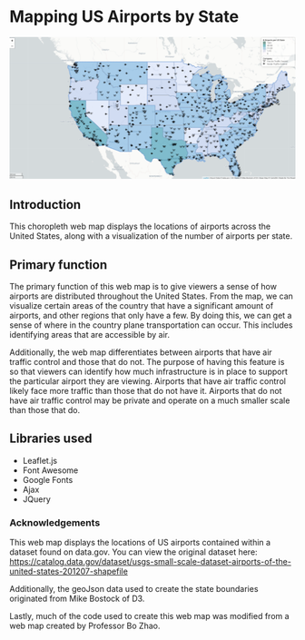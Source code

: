 # Mapping US Airports by State

![screenshot of web map](img/screenshot.png)

## Introduction

This choropleth web map displays the locations of airports across the United States, along with a visualization of the number of airports per state.

## Primary function

The primary function of this web map is to give viewers a sense of how airports are distributed throughout the United States. From the map, we can visualize certain areas of the country that have a significant amount of airports, and other regions that only have a few. By doing this, we can get a sense of where in the country plane transportation can occur. This includes identifying areas that are accessible by air.

Additionally, the web map differentiates between airports that have air traffic control and those that do not. The purpose of having this feature is so that viewers can identify how much infrastructure is in place to support the particular airport they are viewing. Airports that have air traffic control likely face more traffic than those that do not have it. Airports that do not have air traffic control may be private and operate on a much smaller scale than those that do.

## Libraries used

- Leaflet.js
- Font Awesome
- Google Fonts
- Ajax
- JQuery


### Acknowledgements

This web map displays the locations of US airports contained within a dataset found on data.gov. You can view the original dataset here: https://catalog.data.gov/dataset/usgs-small-scale-dataset-airports-of-the-united-states-201207-shapefile

Additionally, the geoJson data used to create the state boundaries originated from Mike Bostock of D3.

Lastly, much of the code used to create this web map was modified from a web map created by Professor Bo Zhao.
